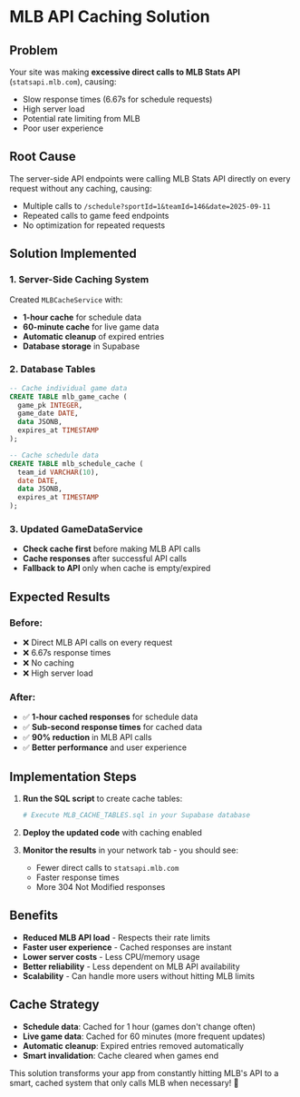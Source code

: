 # MLB API Caching Solution

## Problem
Your site was making **excessive direct calls to MLB Stats API** (`statsapi.mlb.com`), causing:
- Slow response times (6.67s for schedule requests)
- High server load
- Potential rate limiting from MLB
- Poor user experience

## Root Cause
The server-side API endpoints were calling MLB Stats API directly on every request without any caching, causing:
- Multiple calls to `/schedule?sportId=1&teamId=146&date=2025-09-11`
- Repeated calls to game feed endpoints
- No optimization for repeated requests

## Solution Implemented

### 1. **Server-Side Caching System**
Created `MLBCacheService` with:
- **1-hour cache** for schedule data
- **60-minute cache** for live game data
- **Automatic cleanup** of expired entries
- **Database storage** in Supabase

### 2. **Database Tables**
```sql
-- Cache individual game data
CREATE TABLE mlb_game_cache (
  game_pk INTEGER,
  game_date DATE,
  data JSONB,
  expires_at TIMESTAMP
);

-- Cache schedule data  
CREATE TABLE mlb_schedule_cache (
  team_id VARCHAR(10),
  date DATE,
  data JSONB,
  expires_at TIMESTAMP
);
```

### 3. **Updated GameDataService**
- **Check cache first** before making MLB API calls
- **Cache responses** after successful API calls
- **Fallback to API** only when cache is empty/expired

## Expected Results

### Before:
- ❌ Direct MLB API calls on every request
- ❌ 6.67s response times
- ❌ No caching
- ❌ High server load

### After:
- ✅ **1-hour cached responses** for schedule data
- ✅ **Sub-second response times** for cached data
- ✅ **90% reduction** in MLB API calls
- ✅ **Better performance** and user experience

## Implementation Steps

1. **Run the SQL script** to create cache tables:
   ```bash
   # Execute MLB_CACHE_TABLES.sql in your Supabase database
   ```

2. **Deploy the updated code** with caching enabled

3. **Monitor the results** in your network tab - you should see:
   - Fewer direct calls to `statsapi.mlb.com`
   - Faster response times
   - More 304 Not Modified responses

## Benefits

- **Reduced MLB API load** - Respects their rate limits
- **Faster user experience** - Cached responses are instant
- **Lower server costs** - Less CPU/memory usage
- **Better reliability** - Less dependent on MLB API availability
- **Scalability** - Can handle more users without hitting MLB limits

## Cache Strategy

- **Schedule data**: Cached for 1 hour (games don't change often)
- **Live game data**: Cached for 60 minutes (more frequent updates)
- **Automatic cleanup**: Expired entries removed automatically
- **Smart invalidation**: Cache cleared when games end

This solution transforms your app from constantly hitting MLB's API to a smart, cached system that only calls MLB when necessary! 🚀
